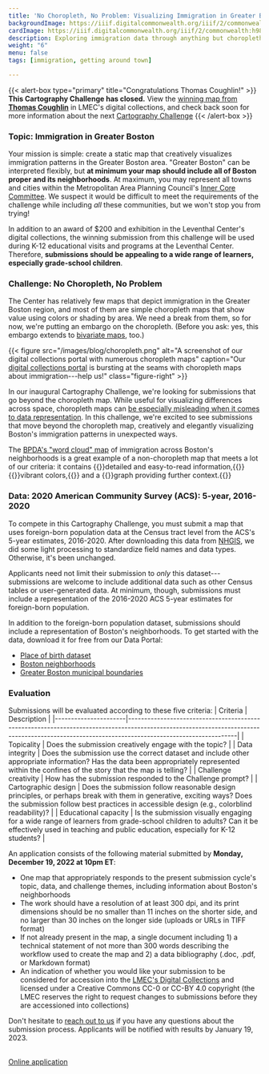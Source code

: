 ```yaml
---
title: 'No Choropleth, No Problem: Visualizing Immigration in Greater Boston'
backgroundImage: https://iiif.digitalcommonwealth.org/iiif/2/commonwealth:h989r692z/141,653,2310,778/full/0/default.jpg
cardImage: https://iiif.digitalcommonwealth.org/iiif/2/commonwealth:h989r692z/141,653,2310,778/full/0/default.jpg
description: Exploring immigration data through anything but choropleth maps
weight: "6"
menu: false
tags: [immigration, getting around town]

---
```


{{< alert-box type="primary" title="Congratulations Thomas Coughlin!" >}} **This Cartography Challenge has closed.** View the [winning map from **Thomas Coughlin**](https://collections.leventhalmap.org/search/commonwealth:7653bj63w) in LMEC's digital collections, and check back soon for more information about the next [Cartography Challenge](../) {{< /alert-box >}}

### Topic: Immigration in Greater Boston

Your mission is simple: create a static map that creatively visualizes immigration patterns in the Greater Boston area. "Greater Boston" can be interpreted flexibly, but **at minimum your map should include all of Boston proper and its neighborhoods**. At maximum, you may represent all towns and cities within the Metropolitan Area Planning Council's [Inner Core Committee](https://www.mapc.org/wp-content/uploads/2018/03/MAPC_Subregions_2017_letter_nonames-2.png). We suspect it would be difficult to meet the requirements of the challenge while including *all* these communities, but we won't stop you from trying!

In addition to an award of $200 and exhibition in the Leventhal Center's digital collections, the winning submission from this challenge will be used during K-12 educational visits and programs at the Leventhal Center. Therefore, **submissions should be appealing to a wide range of learners, especially grade-school children**.

### Challenge: No Choropleth, No Problem

The Center has relatively few maps that depict immigration in the Greater Boston region, and most of them are simple choropleth maps that show value using colors or shading by area. We need a break from them, so for now, we're putting an embargo on the choropleth. (Before you ask: yes, this embargo extends to [bivariate maps](https://www.axismaps.com/guide/bivariate-choropleth), too.)

{{< figure src="/images/blog/choropleth.png" alt="A screenshot of our digital collections portal with numerous choropleth maps" caption="Our [digital collections portal](https://collections.leventhalmap.org) is bursting at the seams with choropleth maps about immigration---help us!" class="figure-right" >}}

In our inaugural Cartography Challenge, we're looking for submissions that go beyond the choropleth map. While useful for visualizing differences across space, choropleth maps can [be especially misleading when it comes to data representation](https://www.bloomberg.com/news/articles/2015-06-25/how-to-avoid-being-fooled-by-bad-maps). In this challenge, we're excited to see submissions that move beyond the choropleth map, creatively and elegantly visualizing Boston's immigration patterns in unexpected ways.

The [BPDA's "word cloud" map](https://collections.leventhalmap.org/search/commonwealth:h989r707c) of immigration across Boston's neighborhoods is a great example of a non-choropleth map that meets a lot of our criteria: it contains {{<popup img-src="https://iiif.digitalcommonwealth.org/iiif/2/commonwealth:h989r708n/1808,3548,1467,1157/full/0/default.jpg" class=popupTooltip target="blank">}}detailed and easy-to-read information,{{</popup>}} {{<popup img-src="https://iiif.digitalcommonwealth.org/iiif/2/commonwealth:h989r708n/972,793,3437,3883/full/0/default.jpg" class="popupTooltip" target="blank">}}vibrant colors,{{</popup>}} and a {{<popup img-src="https://iiif.digitalcommonwealth.org/iiif/2/commonwealth:h989r708n/2517,4631,2531,1284/full/0/default.jpg" class="popupTooltip" target="blank">}}graph providing further context.{{</popup>}}

### Data: 2020 American Community Survey (ACS): 5-year, 2016-2020

To compete in this Cartography Challenge, you must submit a map that uses foreign-born population data at the Census tract level from the ACS's 5-year estimates, 2016-2020. After downloading this data from [NHGIS](https://www.nhgis.org/), we did some light processing to standardize field names and data types. Otherwise, it's been unchanged.

Applicants need not limit their submission to *only* this dataset---submissions are welcome to include additional data such as other Census tables or user-generated data. At minimum, though, submissions must include a representation of the 2016-2020 ACS 5-year estimates for foreign-born population.

In addition to the foreign-born population dataset, submissions should include a representation of Boston's neighborhoods. To get started with the data, download it for free from our Data Portal:

* [Place of birth dataset](https://data.leventhalmap.org/#/catalog/dl9ea5foy)
* [Boston neighborhoods](https://data.leventhalmap.org/#/catalog/dkhq7glpx)
* [Greater Boston municipal boundaries](https://data.leventhalmap.org/#/catalog/dl9efr526)

### Evaluation

Submissions will be evaluated according to these five criteria:
| Criteria             | Description                                                                                                                                                                                  |
|----------------------|----------------------------------------------------------------------------------------------------------------------------------------------------------------------------------------------|
| Topicality     | Does the submission creatively engage with the topic?                                                                                                                                        |
| Data integrity       | Does the submission use the correct dataset and include other appropriate information? Has the data been appropriately represented within the confines of the story that the map is telling? |
| Challenge creativity | How has the submission responded to the Challenge prompt?                                                                                                                                       |
| Cartographic design  | Does the submission follow reasonable design principles, or perhaps break with them in generative, exciting ways? Does the submission follow best practices in accessible design (e.g., colorblind readability)?            |
| Educational capacity | Is the submission visually engaging for a wide range of learners from grade-school children to adults? Can it be effectively used in teaching and public education, especially for K-12 students?                                  |

An application consists of the following material submitted by **Monday, December 19, 2022 at 10pm ET**:

* One map that appropriately responds to the present submission cycle's topic, data, and challenge themes, including information about Boston's neighborhoods
* The work should have a resolution of at least 300 dpi, and its print dimensions should be no smaller than 11 inches on the shorter side, and no larger than 30 inches on the longer side (uploads or URLs in TIFF format)
* If not already present in the map, a single document including 1) a technical statement of not more than 300 words describing the workflow used to create the map and 2) a data bibliography (.doc, .pdf, or Markdown format)
* An indication of whether you would like your submission to be considered for accession into the [LMEC's Digital Collections](https://collections.leventhalmap.org) and licensed under a Creative Commons CC-0 or CC-BY 4.0 copyright (the LMEC reserves the right to request changes to submissions before they are accessioned into collections)

Don't hesitate to [reach out to us](mailto:ispangler@leventhalmap.org) if you have any questions about the submission process. Applicants will be notified with results by January 19, 2023.

<br>
<a href="https://airtable.com/shr3hXZOiWJvuquwH" class="btn btn-md btn-outline-primary">Online application</a>
